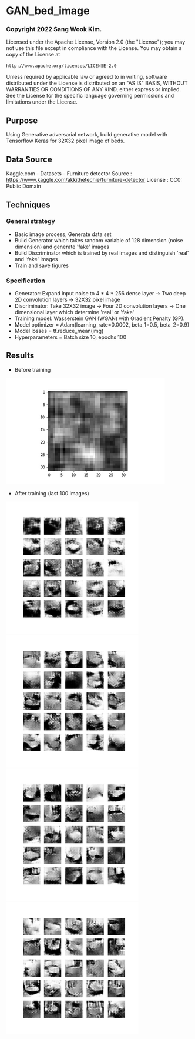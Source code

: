 # GAN_bed_image
### Copyright 2022 Sang Wook Kim.
Licensed under the Apache License, Version 2.0 (the "License");
you may not use this file except in compliance with the License.
You may obtain a copy of the License at

    http://www.apache.org/licenses/LICENSE-2.0

Unless required by applicable law or agreed to in writing, software
distributed under the License is distributed on an "AS IS" BASIS,
WITHOUT WARRANTIES OR CONDITIONS OF ANY KIND, either express or implied.
See the License for the specific language governing permissions and
limitations under the License.

## Purpose
Using Generative adversarial network, build generative model with Tensorflow Keras for 32X32 pixel image of beds.

## Data Source
Kaggle.com - Datasets - Furniture detector
Source : https://www.kaggle.com/akkithetechie/furniture-detector
License : CC0: Public Domain

## Techniques
### General strategy
 - Basic image process, Generate data set 
 - Build Generator which takes random variable of 128 dimension (noise dimension) and generate 'fake' images
 - Build Discriminator which is trained by real images and distinguish 'real' and 'fake' images
 - Train and save figures

### Specification
 - Generator: Expand input noise to 4 * 4 * 256 dense layer -> Two deep 2D convolution layers -> 32X32 pixel image
 - Discriminator: Take 32X32 image -> Four 2D convolution layers -> One dimensional layer which determine 'real' or 'fake'
 - Training model: Wasserstein GAN (WGAN) with Gradient Penalty (GP). 
 - Model optimizer = Adam(learning_rate=0.0002, beta_1=0.5, beta_2=0.9)
 - Model losses = tf.reduce_mean(img)
 - Hyperparameters = Batch size 10, epochs 100

## Results
 - Before training
 
![plot](./before.jpg)

 - After training (last 100 images)

![plot](./set0.jpg)
![plot](./set1.jpg)
![plot](./set2.jpg)
![plot](./set3.jpg)
